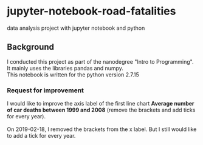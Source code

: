 # jupyter-notebook-road-fatalities
data analysis project with jupyter notebook and python

## Background
I conducted this project as part of the nanodegree "Intro to Programming".<br>
It mainly uses the libraries pandas and numpy.<br>
This notebook is written for the python version 2.7.15

### Request for improvement
I would like to improve the axis label of the first line chart **Average number of car deaths between 1999 and 2008** (remove the brackets and add ticks for every year).<br><br>
On 2019-02-18, I removed the brackets from the x label. But I still would like to add a tick for every year.
